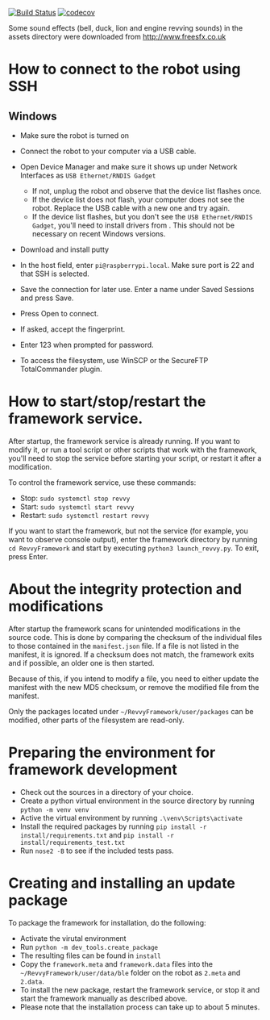 [![Build Status](https://travis-ci.org/RevolutionRobotics/RevvyFramework.svg?branch=master)](https://travis-ci.org/RevolutionRobotics/RevvyFramework)
[![codecov](https://codecov.io/gh/RevolutionRobotics/RevvyFramework/branch/master/graph/badge.svg)](https://codecov.io/gh/RevolutionRobotics/RevvyFramework)

Some sound effects (bell, duck, lion and engine revving sounds) in the assets directory were downloaded from http://www.freesfx.co.uk

# How to connect to the robot using SSH

## Windows
 - Make sure the robot is turned on
 - Connect the robot to your computer via a USB cable.
 - Open Device Manager and make sure it shows up under Network Interfaces as `USB Ethernet/RNDIS Gadget`
    - If not, unplug the robot and observe that the device list flashes once.
    - If the device list does not flash, your computer does not see the robot. Replace the USB cable with a new one and try again.
    - If the device list flashes, but you don't see the `USB Ethernet/RNDIS Gadget`, you'll need to install drivers from <TODO>. This should not be necessary on recent Windows versions.

 - Download and install putty
 - In the host field, enter `pi@raspberrypi.local`. Make sure port is 22 and that SSH is selected.
 - Save the connection for later use. Enter a name under Saved Sessions and press Save.
 - Press Open to connect.
 - If asked, accept the fingerprint.
 - Enter 123 when prompted for password.
 - To access the filesystem, use WinSCP or the SecureFTP TotalCommander plugin.

# How to start/stop/restart the framework service.
After startup, the framework service is already running. If you want to modify it, or run a tool script or other scripts that work with the framework, you'll need to stop the service before starting your script, or restart it after a modification.

To control the framework service, use these commands:
 - Stop: `sudo systemctl stop revvy`
 - Start: `sudo systemctl start revvy`
 - Restart: `sudo systemctl restart revvy`

If you want to start the framework, but not the service (for example, you want to observe console output), enter the framework directory by running `cd RevvyFramework` and start by executing `python3 launch_revvy.py`. To exit, press Enter.

# About the integrity protection and modifications
After startup the framework scans for unintended modifications in the source code. This is done by comparing the checksum of the individual files to those contained in the `manifest.json` file. If a file is not listed in the manifest, it is ignored. If a checksum does not match, the framework exits and if possible, an older one is then started.

Because of this, if you intend to modify a file, you need to either update the manifest with the new MD5 checksum, or remove the modified file from the manifest.

Only the packages located under `~/RevvyFramework/user/packages` can be modified, other parts of the filesystem are read-only.

# Preparing the environment for framework development
 - Check out the sources in a directory of your choice.
 - Create a python virtual environment in the source directory by running `python -m venv venv`
 - Active the virtual environment by running `.\venv\Scripts\activate`
 - Install the required packages by running `pip install -r install/requirements.txt` and `pip install -r install/requirements_test.txt`
 - Run `nose2 -B` to see if the included tests pass.

# Creating and installing an update package
To package the framework for installation, do the following:
 - Activate the virutal environment
 - Run `python -m dev_tools.create_package`
 - The resulting files can be found in `install`
 - Copy the `framework.meta` and `framework.data` files into the `~/RevvyFramework/user/data/ble` folder on the robot as `2.meta` and `2.data`.
 - To install the new package, restart the framework service, or stop it and start the framework manually as described above.
 - Please note that the installation process can take up to about 5 minutes.
